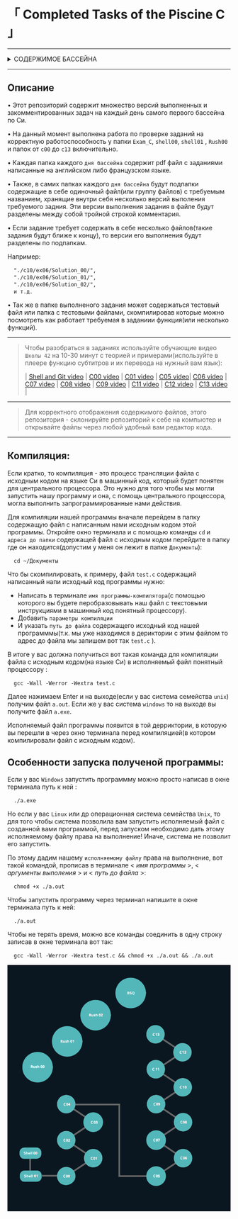 <h1> 「 Completed Tasks of the Piscine C 」 </h1> 

------------------------------------------------------------------------------------

<details>
<summary> СОДЕРЖИМОЕ БАССЕЙНА </summary>

------------------------------------------------------------------------------------

- День 01: Shell00 - Командная строка Unix 
- День 02: Shell01 - Командная строка Unix

- День 03: C00: 
    * ex00 = ft_putchar.c 
    * ex01 = ft_print_alphabet.c 
    * ex02 = ft_print_reverse_alphabet.c 
    * ex03 = ft_print_numbers.c 
    * ex04 = ft_is_negative.c 
    * ex05 = ft_print_comb.c 
    * ex06 = ft_print_comb2.c 
    * ex07 = ft_putnbr.c 
    * ex08 = ft_print_combn.c

- День 04: C01: 
    * ex00 = ft_ft.c 
    * ex01 = ft_ultimate_ft.c 
    * ex02 = ft_swap.c 
    * ex03 = ft_div_mod.c 
    * ex04 = ft_ultimate_div_mod.c 
    * ex05 = ft_putstr.c 
    * ex06 = ft_strlen.c 
    * ex07 = ft_rev_int_tab.c 
    * ex08 = ft_sort_int_tab.c 
- День 05-07: Rush00 - Написать программу отображения индивидуальных сеток с различными размерами.

- День 08: C02:
    * ex00 = ft_strcpy.c 
    * ex01 = ft_strncpy.c 
    * ex02 = ft_str_is_alpha.c 
    * ex03 = ft_str_is_numeric.c 
    * ex04 = ft_str_is_lowercase.c 
    * ex05 = ft_str_is_uppercase.c 
    * ex06 = ft_str_is_printable.c 
    * ex07 = ft_strupcase.c 
    * ex08 = ft_strlowcase.c 
    * ex09 = ft_strcapitalize.c 
    * ex10 = ft_strlcpy.c 
    * ex11 = ft_putstr_non_printable.c 
    * ex12 = ft_print_memory.c 

- День 09: C03: 
    * ex00 = ft_strcmp.c 
    * ex01 = ft_strncmp.c
    * ex02 = ft_strcat.c 
    * ex03 = ft_strncat.c 
    * ex04 = ft_strstr.c 
    * ex05 = ft_strlcat.c 

- День 10: C04: 
    * ex00 = ft_strlen.c 
    * ex01 = ft_putstr.c 
    * ex02 = ft_putnbr.c 
    * ex03 = ft_atoi.c 
    * ex04 = ft_putnbr_base.c 
    * ex05 = ft_atoi_base.c 

- День 11: C05: 
    * ex00 = ft_iterative_factorial.c 
    * ex01 = ft_recursive_factorial.c 
    * ex02 = ft_iterative_power.c 
    * ex03 = ft_recursive_power.c 
    * ex04 = ft_fibonacci.c 
    * ex05 = ft_sqrt.c 
    * ex06 = ft_is_prime.c 
    * ex07 = ft_find_next_prime.c 
    * ex08 = ft_ten_queens_puzzle.c 

- День 12-14: Rush01 - Написать программу решающую логическую головоломку `Небоскребы`(`skyscapers`).
- День 15: C06: 
    * ex00 = ft_print_program_name.c 
    * ex01 = ft_print_params.c 
    * ex02 = ft_rev_params.c 
    * ex03 = ft_sort_params.c 

- День 16: C07: 
    * ex00 = ft_strdup.c 
    * ex01 = ft_range.c 
    * ex02 = ft_ultimate_range.c 
    * ex03 = ft_strjoin.c 
    * ex04 = ft_convert_base.c 
    * ex05 = ft_split.c 

- День 17: C08: 
    * ex00 = ft.h 
    * ex01 = ft_boolean.h 
    * ex02 = ft_abs.h 
    * ex03 = ft_poin.h 
    * ex04 = ft_strs_to_tab.h | ft_strs_to_tab.c 
    * ex05 = ft_show_tab.h | ft_show_tab.c 

- День 18: C09: 
    * ex00 = libft_creator.sh | ft_putchar.c | ft_swap.c | ft_putstr.c | ft_strlen.c | ft_strcmp.c
    * ex01 = Makefile
    * ex02 = ft_split.c

- День 19-21: Rush02.

- День 22: C10: 
    * ex00 = ft_display_file
    * ex01 = ft_cat
    * ex02 = ft_tail
    * ex03 = ft_hexdump

- День 23: C11: 
    * ex00 = ft_foreach.c 
    * ex01 = ft_map.c 
    * ex02 = ft_any.c
    * ex03 = ft_count_if.c
    * ex04 = ft_is_sort.c 
    * ex05 = do-op
    * ex06 = ft_sort_string_tab.c
    * ex07 = ft_advanced_sort_string_tab.c

- День 24: C12: 
    * ex00 = ft_create_elem.c | ft_list.h
    * ex01 = ft_list_push_front.c | ft_list.h
    * ex02 = ft_list_size.c | ft_list.h
    * ex03 = ft_list_last.c | ft_list.h
    * ex04 = ft_list_push_back.c | ft_list.h
    * ex05 = ft_list_push_strs.c | ft_list.h
    * ex06 = ft_list_clear.c | ft_list.h
    * ex07 = ft_list_at.c | ft_list.h
    * ex08 = ft_list_reverse.c
    * ex09 = ft_list_foreach.c | ft_list.h
    * ex10 = ft_list_foreach_if.c | ft_list.h
    * ex11 = ft_list_find.c | ft_list.h
    * ex12 = ft_list_remove_if.c | ft_list.h
    * ex13 = ft_list_merge.c | ft_list.h
    * ex14 = ft_list_sort.c | ft_list.h
    * ex15 = ft_list_reverse_fun.c | ft_list.h
    * ex16 = ft_sorted_list_insert.c | ft_list.h
    * ex17 = ft_sorted_list_merge.c | ft_list.h

- День 25: C13: 
    * ex00 = btree_create_node.c | ft_btree.h
    * ex01 = btree_apply_prefix.c | ft_btree.h 
    * ex02 = btree_apply_infix.c | ft_btree.h
    * ex03 = btree_apply_suffix.c | ft_btree.h
    * ex04 = btree_insert_data.c | ft_btree.h
    * ex05 = btree_search_item.c | ft_btree.h
    * ex06 = btree_level_count.c | ft_btree.h
    * ex07 = btree_apply_by_level.c | ft_btree.h

- Финальный проект : BSQ - Написать программу, которая находит самый большой квадрат на данной карте и отображает его.

</details>

------------------------------------------------------------------------------------

## Описание

 • Этот репозиторий содержит множество версий выполненных и закомментированных задач на каждый день самого первого бассейна по Си. 

 • На данный момент выполнена работа по проверке заданий на корректную работоспособность у папки `Exam_C`, `shell00`, `shell01` , `Rush00` и папок от `с00` до `с13` включительно.


 • Каждая папка каждого `дня бассейна` содержит pdf файл с заданиями написанные на английском либо французском языке. 


 • Также, в самих папках каждого `дня бассейна` будут подпапки содержащие в себе одиночный файл(или группу файлов) с требуемым названием, хранящие внутри себя несколько версий выполения требуемого задния. Эти версии выполнения задания в файле будут разделены между собой тройной строкой комментария. 


 • Если задание требует содержать в себе несколько файлов(такие задания будут ближе к концу), то версии его выполнения будут разделены по подпапкам.
 
 Например: 
 
      "./с10/ex06/Solution_00/",
      "./с10/ex06/Solution_01/",
      "./с10/ex06/Solution_02/",
      и т.д.


 • Так же в папке выполненого задания может содержаться тестовый файл или папка с тестовыми файлами, скомпилировав которые можно посмотреть как работает требуемая в заданиии функция(или несколько функций).

------------------------------------------------------------------------------------

>  Чтобы разобраться в заданиях используйте обучающие видео `Школы 42` на 10-30 минут с теорией и примерами(используйте в плеере функцию субтитров и их перевода на нужный вам язык):
>
> | [Shell and Git video](https://www.youtube.com/playlist?list=PLVQYiy6xNUxxhvwi0PGmXb5isUdVwmsg8) | [C00 video](https://www.youtube.com/playlist?list=PLVQYiy6xNUxz5wbzZn4tfUhF4djgzscB-) | [C01 video](https://www.youtube.com/playlist?list=PLVQYiy6xNUxytsXWxZx6odBJMbRktIHTs) | [C05 video](https://www.youtube.com/playlist?list=PLVQYiy6xNUxxZbeH9b0VC-nC6QsJRw5Ah)| [C06 video](https://www.youtube.com/playlist?list=PLVQYiy6xNUxxDlCkkCX262SI90TsllYUW) | [C07 video](https://www.youtube.com/playlist?list=PLVQYiy6xNUxzNYF00nlmx624twFlamqLt) | [C08 video](https://www.youtube.com/playlist?list=PLVQYiy6xNUxxMI_GiGGb2hxMcd3IwNYRy) | [C09 video](https://www.youtube.com/playlist?list=PLVQYiy6xNUxw6n6q_i8wek6U7t7CeAXhU) | [C11 video](https://www.youtube.com/playlist?list=PLVQYiy6xNUxx8sKygTdqtOPytqN7sb0Vz) | [C12 video](https://www.youtube.com/playlist?list=PLVQYiy6xNUxwmUOmyYSaI6gD1UyfF9MSj) | [C13 video](https://www.youtube.com/playlist?list=PLVQYiy6xNUxzusAgMiybYwkLvuMFbVat9) |

------------------------------------------------------------------------------------

>  Для корректного отображения содержимого файлов, этого репозитория - склонируйте репозиторий к себе на компьютер и открывайте файлы через любой удобный вам редактор кода.

------------------------------------------------------------------------------------

## Компиляция:

Если кратко, то компиляция - это процесс трансляции файла с исходным кодом на языке Си в машинный код, который будет понятен для центрального процессора. Это нужно для того чтобы мы могли запустить нашу программу и она, с помощь центрального процессора, могла выполнить запрограммированные нами действия.

Для компиляции нашей программы вначале перейдем в папку содержащую файл с написанным нами исходным кодом этой программы. Откройте окно терминала и с помощью команды `cd` и `адреса до папки` содержащей файл с исходным кодом перейдите в папку где он находится(допустим у меня он лежит в папке `Документы`): 

      cd ~/Документы


Что бы скомпилировать, к примеру, файл `test.c` содержащий написанный напи исходный код программы нужно:
 * Написать в терминале `имя программы-компилятора`(с помощью которого вы будете перобразовывать наш файл с текстовыми инструкциями в машинный код понятный процессору).
 * Добавить `параметры компиляции` 
 * И указать `путь до файла` содержащего исходный код нашей программмы(т.к. мы уже находимся в дериктории с этим файлом то адрес до файла мы запишем вот так `test.c` ). 


В итоге у вас должна получиться вот такая команда для компиляции файла с исходным кодом(на языке Cи) в исполняемый файл понятный процессору : 

      gcc -Wall -Werror -Wextra test.c 


Далее нажимаем Enter и на выходе(если у вас система семейства `unix`) получим файл `a.out`. Если же у вас система `windows` то на выходе вы получите файл `a.exe`. 

Исполняемый файл программы появится в той дерриктории, в которую вы перешли в через окно терминала перед компиляцией(в котором компилировали файл с исходным кодом).



## Особенности запуска полученой программы:

Если у вас `Windows` запустить программму можно просто написав в окне терминала путь к ней :

      ./a.exe

Но если у вас `Linux` или др операционная система семейства `Unix`, то для того чтобы система позволила вам запустить исполняемый файл с созданной вами программой, перед запуском необходимо дать этому исполняемому файлу права на выполнение! Иначе, система не позволит его запустить. 

По этому дадим нашему `исполняемому файлу` права на выполнение, вот такой командой, прописав в терминале < *имя программы* >, < *аргументы выполения* > и < *путь до файла* >: 

      chmod +x ./a.out

 Чтобы запустить программу через терминал напишите в окне терминала путь к ней: 

      ./a.out

Чтобы не терять время, можно все команды соединить в одну строку записав в окне терминала вот так:

      gcc -Wall -Werror -Wextra test.c && chmod +x ./a.out && ./a.out

<p align=center ><img src='./map_of_the_Piscine_C.png'></p>

